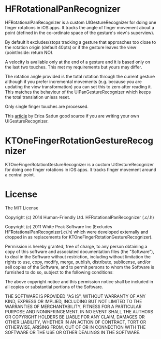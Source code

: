 HFRotationalPanRecognizer
============================

HFRotationalPanRecognizer is a custom UIGestureRecognizer for doing one finger rotations in iOS apps. It tracks the angle of finger movement about a point (defined in the co-ordinate space of the gesture's view's superview). 

By default it excludes/stops tracking a gesture that approaches too close to the rotation origin (default 40pts) or if the gesture leaves the view (pointInside: return NO). 

A velocity is available only at the end of a gesture and it is based only on the last two touches. This met my requirements but yours may differ.  

The rotation angle provided is the total rotation through the current gesture although if you prefer incremental movements (e.g. because you are updating the view transformation) you can set this to zero after reading it. This matches the behaviour of the UIPanGestureRecognizer which keeps the total translation unless reset.

Only single finger touches are processed.

This [article](https://www.informit.com/articles/article.aspx?p=1998968&seqNum=12) by Erica Sadun good source if you are writing your own UIGestureRecognizer.


KTOneFingerRotationGestureRecognizer
====================================

KTOneFingerRotationGestureRecognizer is a custom UIGestureRecognizer for doing one finger rotations in iOS apps. It tracks finger movement around a central point.


License
=======

The MIT License

Copyright (c) 2014 Human-Friendly Ltd. HFRotationalPanRecognizer (.c/.h)

Copyright (c) 2011 White Peak Software Inc (Excludes 
HFRotationalPanRecognizer(.c/.h) which were developed externally and dropped
in as replacements for KTOneFingerRotationGestureRecognizer).

Permission is hereby granted, free of charge, to any person obtaining a copy
of this software and associated documentation files (the "Software"), to deal
in the Software without restriction, including without limitation the rights
to use, copy, modify, merge, publish, distribute, sublicense, and/or sell
copies of the Software, and to permit persons to whom the Software is
furnished to do so, subject to the following conditions:

The above copyright notice and this permission notice shall be included in
all copies or substantial portions of the Software.

THE SOFTWARE IS PROVIDED "AS IS", WITHOUT WARRANTY OF ANY KIND, EXPRESS OR
IMPLIED, INCLUDING BUT NOT LIMITED TO THE WARRANTIES OF MERCHANTABILITY,
FITNESS FOR A PARTICULAR PURPOSE AND NONINFRINGEMENT. IN NO EVENT SHALL THE
AUTHORS OR COPYRIGHT HOLDERS BE LIABLE FOR ANY CLAIM, DAMAGES OR OTHER
LIABILITY, WHETHER IN AN ACTION OF CONTRACT, TORT OR OTHERWISE, ARISING FROM,
OUT OF OR IN CONNECTION WITH THE SOFTWARE OR THE USE OR OTHER DEALINGS IN
THE SOFTWARE.
